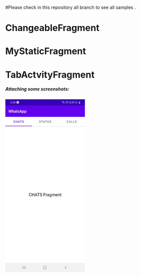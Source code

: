 #Please check in this repository all branch to see all samples .
# ChangeableFragment
# MyStaticFragment
# TabActvityFragment

##### <b> Attaching some screenshots: </b> 

<img src = "screenshots/image.jpg" width = "250" /> 



